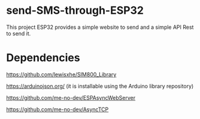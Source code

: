 # send-SMS-through-ESP32
This project ESP32 provides a simple website to send and a simple API Rest to send it.



# Dependencies

https://github.com/lewisxhe/SIM800_Library

https://arduinojson.org/ (it is installable using the Arduino library repository)  

https://github.com/me-no-dev/ESPAsyncWebServer

https://github.com/me-no-dev/AsyncTCP
